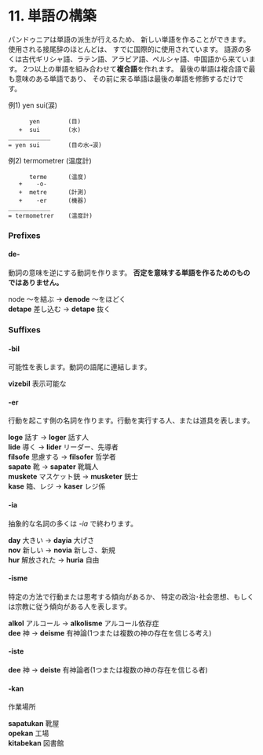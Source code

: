 
# 11. 単語の構築

パンドゥニアは単語の派生が行えるため、
新しい単語を作ることができます。
使用される接尾辞のほとんどは、
すでに国際的に使用されています。
語源の多くは古代ギリシャ語、ラテン語、アラビア語、ペルシャ語、中国語から来ています。
2つ以上の単語を組み合わせて**複合語**を作れます。
最後の単語は複合語で最も意味のある単語であり、
その前に来る単語は最後の単語を修飾するだけです。

例1) yen sui(涙)

          yen        (目)
       +  sui        (水)
    ____________
    = yen sui        (目の水→涙)

例2) termometrer (温度計)

          terme      (温度)
       +    -o-
       +  metre      (計測)
       +    -er      (機器)
    ____________
    = termometrer    (温度計)



### Prefixes
#### de-

動詞の意味を逆にする動詞を作ります。
**否定を意味する単語を作るためのものではありません。**

node
～を結ぶ →
**denode**
～をほどく  
**detape**
差し込む → 
**detape**
抜く




### Suffixes


#### -bil

可能性を表します。動詞の語尾に連結します。

**vizebil**
表示可能な  

#### -er

行動を起こす側の名詞を作ります。行動を実行する人、または道具を表します。

**loge**
話す →
**loger**
話す人  
**lide**
導く →
**lider**
リーダー、先導者  
**filsofe**
思慮する →
**filsofer**
哲学者  
**sapate**
靴 →
**sapater**
靴職人  
**muskete**
マスケット銃 →
**musketer**
銃士  
**kase**
箱、レジ →
**kaser**
レジ係



#### -ia


抽象的な名詞の多くは
*-ia*
で終わります。

**day**
大きい →
**dayia**
大げさ  
**nov**
新しい →
**novia**
新しさ、新規  
**hur**
解放された →
**huria**
自由



#### -isme

特定の方法で行動または思考する傾向があるか、
特定の政治･社会思想、もしくは宗教に従う傾向がある人を表します。

**alkol**
アルコール →
**alkolisme**
アルコール依存症  
**dee**
神 →
**deisme**
有神論(1つまたは複数の神の存在を信じる考え)

#### -iste

**dee**
神 →
**deiste**
有神論者(1つまたは複数の神の存在を信じる者)

#### -kan

作業場所

**sapatukan**
靴屋  
**opekan**
工場  
**kitabekan**
図書館

